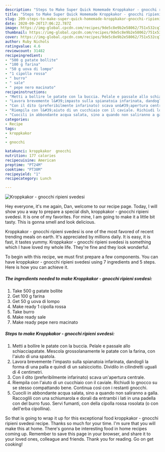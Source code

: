 ```yaml
---
description: "Steps to Make Super Quick Homemade Kroppkakor - gnocchi ripieni svedesi"
title: "Steps to Make Super Quick Homemade Kroppkakor - gnocchi ripieni svedesi"
slug: 209-steps-to-make-super-quick-homemade-kroppkakor-gnocchi-ripieni-svedesi
date: 2020-09-26T17:06:22.787Z
image: https://img-global.cpcdn.com/recipes/9de5c8e9b2e58062/751x532cq70/kroppkakor-gnocchi-ripieni-svedesi-recipe-main-photo.jpg
thumbnail: https://img-global.cpcdn.com/recipes/9de5c8e9b2e58062/751x532cq70/kroppkakor-gnocchi-ripieni-svedesi-recipe-main-photo.jpg
cover: https://img-global.cpcdn.com/recipes/9de5c8e9b2e58062/751x532cq70/kroppkakor-gnocchi-ripieni-svedesi-recipe-main-photo.jpg
author: Ruby Nichols
ratingvalue: 4.6
reviewcount: 31482
recipeingredient:
- "500 g patate bollite"
- "100 g farina"
- "50 g uova di lompo"
- "1 cipolla rossa"
- " burro"
- " sale"
- " pepe nero macinato"
recipeinstructions:
- "Metti a bollire le patate con la buccia. Pelale e passale allo schiacciapatate. Mescola grossolanamente le patate con la farina, con l&#39;aiuto di una spatola."
- "Lavora brevemente l&#39;impasto sulla spianatoia infarinata, dandogli la forma di una palla e quindi di un salsicciotto. Dividilo in cilindretti uguali di 4 centimetri."
- "Con il dito (preferibilmente infarinato) scava un&#39;apertura centrale."
- "Riempila con l&#39;aiuto di un cucchiaio con il caviale. Richiudi lo gnocco su se stesso compattando bene. Continua così con i restanti gnocchi."
- "Cuocili in abbondante acqua salata, sino a quando non saliranno a galla. Raccoglili con una schiumarola e dorali da entrambi i lati in una padella con del burro fuso. Servi fumanti, con della cipolla rossa rosolata (o con dell&#39;erba cipollina)."
categories:
- Recipe
tags:
- kroppkakor
- 
- gnocchi

katakunci: kroppkakor  gnocchi 
nutrition: 177 calories
recipecuisine: American
preptime: "PT24M"
cooktime: "PT30M"
recipeyield: "1"
recipecategory: Lunch

---
```



![Kroppkakor - gnocchi ripieni svedesi](https://img-global.cpcdn.com/recipes/9de5c8e9b2e58062/751x532cq70/kroppkakor-gnocchi-ripieni-svedesi-recipe-main-photo.jpg)

Hey everyone, it's me again, Dan, welcome to our recipe page. Today, I will show you a way to prepare a special dish, kroppkakor - gnocchi ripieni svedesi. It is one of my favorites. For mine, I am going to make it a little bit tasty. This is gonna smell and look delicious.



Kroppkakor - gnocchi ripieni svedesi is one of the most favored of recent trending meals on earth. It's appreciated by millions daily. It is easy, it is fast, it tastes yummy. Kroppkakor - gnocchi ripieni svedesi is something which I have loved my whole life. They're fine and they look wonderful.


To begin with this recipe, we must first prepare a few components. You can have kroppkakor - gnocchi ripieni svedesi using 7 ingredients and 5 steps. Here is how you can achieve it.

<!--inarticleads1-->

##### The ingredients needed to make Kroppkakor - gnocchi ripieni svedesi:

1. Take 500 g patate bollite
1. Get 100 g farina
1. Get 50 g uova di lompo
1. Make ready 1 cipolla rossa
1. Take  burro
1. Make ready  sale
1. Make ready  pepe nero macinato




<!--inarticleads2-->

##### Steps to make Kroppkakor - gnocchi ripieni svedesi:

1. Metti a bollire le patate con la buccia. Pelale e passale allo schiacciapatate. Mescola grossolanamente le patate con la farina, con l&#39;aiuto di una spatola.
1. Lavora brevemente l&#39;impasto sulla spianatoia infarinata, dandogli la forma di una palla e quindi di un salsicciotto. Dividilo in cilindretti uguali di 4 centimetri.
1. Con il dito (preferibilmente infarinato) scava un&#39;apertura centrale.
1. Riempila con l&#39;aiuto di un cucchiaio con il caviale. Richiudi lo gnocco su se stesso compattando bene. Continua così con i restanti gnocchi.
1. Cuocili in abbondante acqua salata, sino a quando non saliranno a galla. Raccoglili con una schiumarola e dorali da entrambi i lati in una padella con del burro fuso. Servi fumanti, con della cipolla rossa rosolata (o con dell&#39;erba cipollina).




So that is going to wrap it up for this exceptional food kroppkakor - gnocchi ripieni svedesi recipe. Thanks so much for your time. I'm sure that you will make this at home. There's gonna be interesting food in home recipes coming up. Remember to save this page in your browser, and share it to your loved ones, colleague and friends. Thank you for reading. Go on get cooking!
